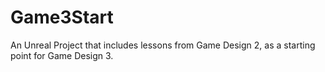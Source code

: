 # Game3Start
An Unreal Project that includes lessons from Game Design 2, as a starting point for Game Design 3.
